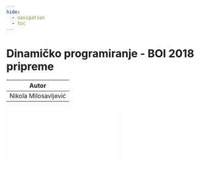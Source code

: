 ```yaml
---
hide:
  - navigation
  - toc
---
```

# Dinamičko programiranje - BOI 2018 pripreme

| Autor |
|:-:|
| Nikola Milosavljević | 

<object data="../../artifacts/dp_nikolamilosavljevic.pdf" type="application/pdf" width='100%' height='800rem'>
    <embed src="../../artifacts/dp_nikolamilosavljevic.pdf" type="application/pdf" />
</object>
